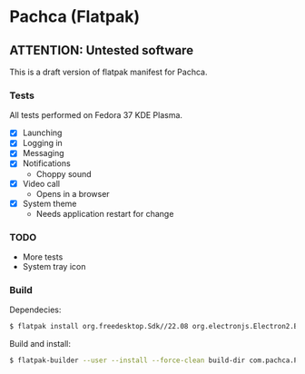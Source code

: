 # Pachca (Flatpak)

## ATTENTION: Untested software

This is a draft version of flatpak manifest for Pachca.

### Tests

All tests performed on Fedora 37 KDE Plasma.

- [x] Launching
- [x] Logging in
- [x] Messaging
- [x] Notifications
    - Choppy sound
- [x] Video call
    - Opens in a browser
- [x] System theme
    - Needs application restart for change

### TODO

- More tests
- System tray icon

### Build

Dependecies:

```sh
$ flatpak install org.freedesktop.Sdk//22.08 org.electronjs.Electron2.BaseApp//22.08
```

Build and install:

```sh
$ flatpak-builder --user --install --force-clean build-dir com.pachca.Pachca.yml
```

